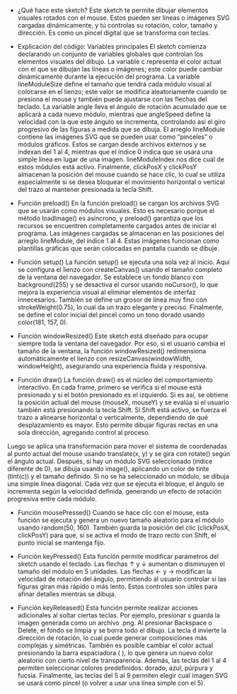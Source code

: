- ¿Qué hace este sketch?
Este sketch te permite dibujar elementos visuales rotados con el mouse. Estos pueden ser líneas o imágenes SVG cargadas dinámicamente, y tú controlas su rotación, color, tamaño y dirección. Es como un pincel digital que se transforma con teclas.

- Explicación del código:
Variables principales
El sketch comienza declarando un conjunto de variables globales que controlan los elementos visuales del dibujo. La variable c representa el color actual con el que se dibujan las líneas o imágenes; este color puede cambiar dinámicamente durante la ejecución del programa. La variable lineModuleSize define el tamaño que tendrá cada módulo visual al colocarse en el lienzo; este valor se modifica aleatoriamente cuando se presiona el mouse y también puede ajustarse con las flechas del teclado. La variable angle lleva el ángulo de rotación acumulado que se aplicará a cada nuevo módulo, mientras que angleSpeed define la velocidad con la que este ángulo se incrementa, controlando así el giro progresivo de las figuras a medida que se dibuja.
El arreglo lineModule contiene las imágenes SVG que se pueden usar como “pinceles” o módulos gráficos. Estos se cargan desde archivos externos y se indexan del 1 al 4, mientras que el índice 0 indica que se usará una simple línea en lugar de una imagen. lineModuleIndex nos dice cuál de estos módulos está activo. Finalmente, clickPosX y clickPosY almacenan la posición del mouse cuando se hace clic, lo cual se utiliza especialmente si se desea bloquear el movimiento horizontal o vertical del trazo al mantener presionada la tecla Shift.

- Función preload()
En la función preload() se cargan los archivos SVG que se usarán como módulos visuales. Esto es necesario porque el método loadImage() es asíncrono, y preload() garantiza que los recursos se encuentren completamente cargados antes de iniciar el programa. Las imágenes cargadas se almacenan en las posiciones del arreglo lineModule, del índice 1 al 4. Estas imágenes funcionan como plantillas gráficas que serán colocadas en pantalla cuando se dibuje.

- Función setup()
La función setup() se ejecuta una sola vez al inicio. Aquí se configura el lienzo con createCanvas() usando el tamaño completo de la ventana del navegador. Se establece un fondo blanco con background(255) y se desactiva el cursor usando noCursor(), lo que mejora la experiencia visual al eliminar elementos de interfaz innecesarios. También se define un grosor de línea muy fino con strokeWeight(0.75), lo cual da un trazo elegante y preciso. Finalmente, se define el color inicial del pincel como un tono dorado usando color(181, 157, 0).

- Función windowResized()
Este sketch está diseñado para ocupar siempre toda la ventana del navegador. Por eso, si el usuario cambia el tamaño de la ventana, la función windowResized() redimensiona automáticamente el lienzo con resizeCanvas(windowWidth, windowHeight), asegurando una experiencia fluida y responsiva.

-  Función draw()
La función draw() es el núcleo del comportamiento interactivo. En cada frame, primero se verifica si el mouse está presionado y si el botón presionado es el izquierdo. Si es así, se obtiene la posición actual del mouse (mouseX, mouseY) y se evalúa si el usuario también está presionando la tecla Shift. Si Shift está activo, se fuerza el trazo a alinearse horizontal o verticalmente, dependiendo de qué desplazamiento es mayor. Esto permite dibujar figuras rectas en una sola dirección, agregando control al proceso.

Luego se aplica una transformación para mover el sistema de coordenadas al punto actual del mouse usando translate(x, y) y se gira con rotate() según el ángulo actual. Después, si hay un módulo SVG seleccionado (índice diferente de 0), se dibuja usando image(), aplicando un color de tinte (tint(c)) y el tamaño definido. Si no se ha seleccionado un módulo, se dibuja una simple línea diagonal. Cada vez que se ejecuta el bloque, el ángulo se incrementa según la velocidad definida, generando un efecto de rotación progresiva entre cada módulo.

- Función mousePressed()
Cuando se hace clic con el mouse, esta función se ejecuta y genera un nuevo tamaño aleatorio para el módulo usando random(50, 160). También guarda la posición del clic (clickPosX, clickPosY) para que, si se activa el modo de trazo recto con Shift, el punto inicial se mantenga fijo.

- Función keyPressed()
Esta función permite modificar parámetros del sketch usando el teclado. Las flechas ↑ y ↓ aumentan o disminuyen el tamaño del módulo en 5 unidades. Las flechas ← y → modifican la velocidad de rotación del ángulo, permitiendo al usuario controlar si las figuras giran más rápido o más lento. Estos controles son útiles para afinar detalles mientras se dibuja.

-  Función keyReleased()
Esta función permite realizar acciones adicionales al soltar ciertas teclas. Por ejemplo, presionar s guarda la imagen generada como un archivo .png. Al presionar Backspace o Delete, el fondo se limpia y se borra todo el dibujo. La tecla d invierte la dirección de rotación, lo cual puede generar composiciones más complejas y simétricas.
También es posible cambiar el color actual presionando la barra espaciadora ( ), lo que genera un nuevo color aleatorio con cierto nivel de transparencia. Además, las teclas del 1 al 4 permiten seleccionar colores predefinidos: dorado, azul, púrpura y fucsia. Finalmente, las teclas del 5 al 9 permiten elegir cuál imagen SVG se usará como pincel (o volver a usar una línea simple con el 5).

















